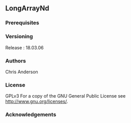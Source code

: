 ## LongArrayNd




### Prerequisites

### Versioning

Release : 18.03.06

### Authors

Chris Anderson

### License

GPLv3  For a copy of the GNU General Public License see <http://www.gnu.org/licenses/>.

### Acknowledgements




